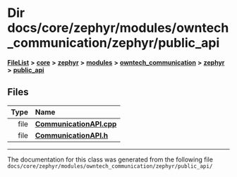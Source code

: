 

# Dir docs/core/zephyr/modules/owntech\_communication/zephyr/public\_api



[**FileList**](files.md) **>** [**core**](dir_771164b9325b04f1442f7a3ffa8ecb89.md) **>** [**zephyr**](dir_09002e7ce91f09aeb040dfd1861a47f4.md) **>** [**modules**](dir_6d0fb8ab814c517e7f155fb837e32f72.md) **>** [**owntech\_communication**](dir_c4fe9b0224a9586dd317852c3c5604f8.md) **>** [**zephyr**](dir_ed8beaa694e779377b0049b01e5ade22.md) **>** [**public\_api**](dir_acc3fb8fb6f052bdbe10ff0fa1d04fcf.md)












## Files

| Type | Name |
| ---: | :--- |
| file | [**CommunicationAPI.cpp**](CommunicationAPI_8cpp.md) <br> |
| file | [**CommunicationAPI.h**](CommunicationAPI_8h.md) <br> |



























































------------------------------
The documentation for this class was generated from the following file `docs/core/zephyr/modules/owntech_communication/zephyr/public_api/`

